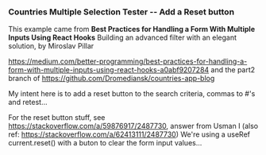 ### Countries Multiple Selection Tester -- Add a Reset button

This example came from **Best Practices for Handling a Form With Multiple Inputs Using React Hooks**
Building an advanced filter with an elegant solution, by Miroslav Pillar

https://medium.com/better-programming/best-practices-for-handling-a-form-with-multiple-inputs-using-react-hooks-a0abf9207284
and the part2 branch of https://github.com/Dromediansk/countries-app-blog

My intent here is to add a reset button to the search criteria, commas to #'s and retest... 

For the reset button stuff, see https://stackoverflow.com/a/59876917/2487730, answer from Usman I
(also ref: https://stackoverflow.com/a/62413111/2487730)
We're using a useRef current.reset() with a buton to clear the form input values...

